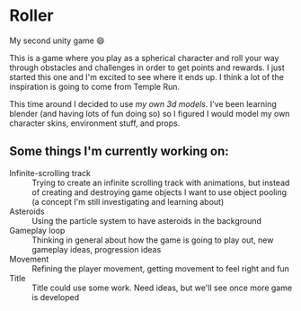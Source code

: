 # Roller
My second unity game 😄

This is a game where you play as a spherical character and roll your way through obstacles and challenges in order to get points and rewards. I just started this one and I'm excited to see where it ends up. I think a lot of the inspiration is going to come from Temple Run.

This time around I decided to use *my own 3d models*. I've been learning blender (and having lots of fun doing so) so I figured I would model my own character skins, environment stuff, and props.

## Some things I'm currently working on:
<dl>
  
  <dt>Infinite-scrolling track</dt>
  <dd>
    Trying to create an infinite scrolling track with animations, but instead of creating and destroying game objects I want to use object pooling (a concept I'm still investigating and learning about)
  </dd>
  
  <dt>Asteroids</dt>
  <dd>
    Using the particle system to have asteroids in the background
  </dd>
  
  <dt>Gameplay loop</dt>
  <dd>
    Thinking in general about how the game is going to play out, new gameplay ideas, progression ideas
  </dd>
  
  <dt>Movement</dt>
  <dd>
    Refining the player movement, getting movement to feel right and fun
  </dd>
  
  <dt>Title</dt>
  <dd>
    Title could use some work. Need ideas, but we'll see once more game is developed
  </dd>
  
</dl>
